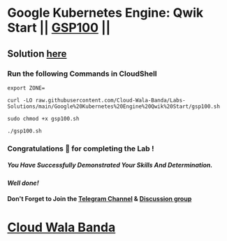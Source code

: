 # Google Kubernetes Engine: Qwik Start || [GSP100](https://www.cloudskillsboost.google/focuses/878?parent=catalog) ||

## Solution [here](https://youtu.be/JDvl1ZugYyY)

### Run the following Commands in CloudShell
```
export ZONE=
```
```
curl -LO raw.githubusercontent.com/Cloud-Wala-Banda/Labs-Solutions/main/Google%20Kubernetes%20Engine%20Qwik%20Start/gsp100.sh

sudo chmod +x gsp100.sh

./gsp100.sh
```

### Congratulations 🎉 for completing the Lab !

##### *You Have Successfully Demonstrated Your Skills And Determination.*

#### *Well done!*

#### Don't Forget to Join the [Telegram Channel](https://t.me/cloudwalabanda) & [Discussion group](https://t.me/cloudwalabandachats)

# [Cloud Wala Banda](https://www.youtube.com/@cloudwalabanda)
